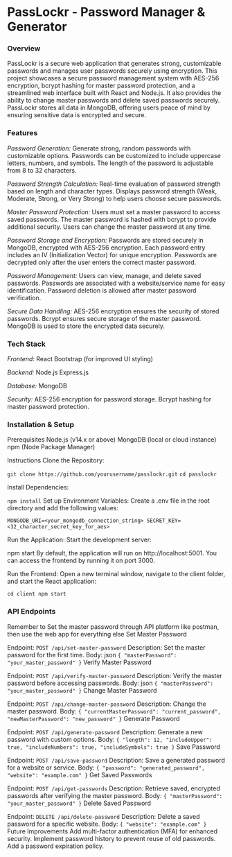 # PassLockr - Password Manager & Generator
### Overview
PassLockr is a secure web application that generates strong, customizable passwords and manages user passwords securely using encryption. This project showcases a secure password management system with AES-256 encryption, bcrypt hashing for master password protection, and a streamlined web interface built with React and Node.js. It also provides the ability to change master passwords and delete saved passwords securely. PassLockr stores all data in MongoDB, offering users peace of mind by ensuring sensitive data is encrypted and secure.

### Features
*Password Generation:*
Generate strong, random passwords with customizable options.
Passwords can be customized to include uppercase letters, numbers, and symbols.
The length of the password is adjustable from 8 to 32 characters.

*Password Strength Calculation:*
Real-time evaluation of password strength based on length and character types.
Displays password strength (Weak, Moderate, Strong, or Very Strong) to help users choose secure passwords.

*Master Password Protection:*
Users must set a master password to access saved passwords.
The master password is hashed with bcrypt to provide additional security.
Users can change the master password at any time.

*Password Storage and Encryption:*
Passwords are stored securely in MongoDB, encrypted with AES-256 encryption.
Each password entry includes an IV (Initialization Vector) for unique encryption.
Passwords are decrypted only after the user enters the correct master password.

*Password Management:*
Users can view, manage, and delete saved passwords.
Passwords are associated with a website/service name for easy identification.
Password deletion is allowed after master password verification.

*Secure Data Handling:*
AES-256 encryption ensures the security of stored passwords.
Bcrypt ensures secure storage of the master password.
MongoDB is used to store the encrypted data securely.

### Tech Stack
*Frontend:*
React
Bootstrap (for improved UI styling)

*Backend:*
Node.js
Express.js

*Database:*
MongoDB

*Security:*
AES-256 encryption for password storage.
Bcrypt hashing for master password protection.

### Installation & Setup
Prerequisites
Node.js (v14.x or above)
MongoDB (local or cloud instance)
npm (Node Package Manager)

Instructions
Clone the Repository:

`git clone https://github.com/yourusername/passlockr.git`
`cd passlockr`

Install Dependencies:

`npm install`
Set up Environment Variables: Create a .env file in the root directory and add the following values:


`MONGODB_URI=<your_mongodb_connection_string>
SECRET_KEY=<32_character_secret_key_for_aes>`

Run the Application: Start the development server:

npm start
By default, the application will run on http://localhost:5001. You can access the frontend by running it on port 3000.

Run the Frontend: Open a new terminal window, navigate to the client folder, and start the React application:


`cd client
npm start`

### API Endpoints
Remember to Set the master password through API platform like postman, then use the web app for everything else
Set Master Password

Endpoint: `POST /api/set-master-password`
Description: Set the master password for the first time.
Body:
json
`
{
  "masterPassword": "your_master_password"
}
`
Verify Master Password

Endpoint: `POST /api/verify-master-password`
Description: Verify the master password before accessing passwords.
Body:
json
`
{
  "masterPassword": "your_master_password"
}
`
Change Master Password

Endpoint: `POST /api/change-master-password`
Description: Change the master password.
Body:
`
{
  "currentMasterPassword": "current_password",
  "newMasterPassword": "new_password"
}
`
Generate Password

Endpoint: `POST /api/generate-password`
Description: Generate a new password with custom options.
Body:
`
{
  "length": 12,
  "includeUpper": true,
  "includeNumbers": true,
  "includeSymbols": true
}
`
Save Password

Endpoint: `POST /api/save-password`
Description: Save a generated password for a website or service.
Body:
`
{
  "password": "generated_password",
  "website": "example.com"
}
`
Get Saved Passwords

Endpoint: `POST /api/get-passwords`
Description: Retrieve saved, encrypted passwords after verifying the master password.
Body:
`
{
  "masterPassword": "your_master_password"
}
`
Delete Saved Password

Endpoint: `DELETE /api/delete-password`
Description: Delete a saved password for a specific website.
Body:
`
{
  "website": "example.com"
}
`
Future Improvements
Add multi-factor authentication (MFA) for enhanced security.
Implement password history to prevent reuse of old passwords.
Add a password expiration policy.

